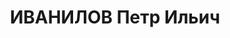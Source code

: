 ---
title: ИВАНИЛОВ Петр Ильич
description: '1891 року народження, м. Дніпропетровськ, росіянин, освіта вища, до
  1930 року кандидат у члени ВКП(б). Проживав: м. Маріуполь Донецької області, Сартана,
  буд. № 10, кв. 2. Заступник начальника відділу капітального будівництва заводу ім.
  Ілліча.

  Заарештований 29 жовтня 1937 року. Засуджений виїзною сесією військової колегії
  Верховного Суду СРСР у м. Дніпропетровську до розстрілу з конфіскацією майна. Вирок
  приведено до виконання у м. Дніпропетровську 30 листопада 1937 року.

  Реабілітований у 1960 році.'
---